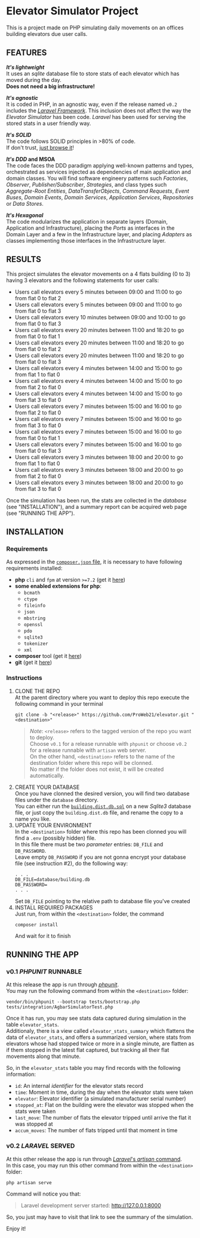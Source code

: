 # Elevator Simulator Project
This is a project made on PHP simulating daily movements on an offices building elevators due user calls.  

## FEATURES

**_It's lightweight_**  
It uses an _sqlite_ database file to store stats of each elevator which has moved during the day.  
**Does not need a big infrastructure!**  
  
**_It's agnostic_**  
It is coded in PHP, in an agnostic way, even if the release named `v0.2` includes the [_Laravel Framework_](https://laravel.com/). This inclusion does not affect the way the _Elevator Simulator_ has been code. _Laravel_ has been used for serving the stored stats in a user friendly way.  
  
**_It's SOLID_**  
The code follows SOLID principles in >80% of code.  
If don't trust, [just browse it](https://github.com/ProWeb21/elevator/find/master)!

**_It's DDD_ and MSOA**  
The code faces the DDD paradigm applying well-known patterns and types, orchestrated as services injected as dependencies of main application and domain classes. You will find software engineery patterns such _Factories_, _Observer_, _Publisher/Subscriber_, _Strategies_, and class types such _Aggregate-Root Entities_, _DataTransferObjects_, _Command Requests_, _Event Buses_, _Domain Events_, _Domain Services_, _Application Services_, _Repositories_ or _Data Stores_. 

**_It's Hexagonal_**  
The code modularizes the application in separate layers (Domain, Application and Infrastructure), placing the _Ports_ as interfaces in the Domain Layer and a few in the Infrastructure layer, and placing _Adapters_ as classes implementing those interfaces in the Infrastructure layer.

## RESULTS
This project simulates the elevator movements on a 4 flats building (0 to 3) having 3 elevators and the following statements for user calls:

* Users call elevators every 5 minutes between 09:00 and 11:00 to go from flat 0 to flat 2 
* Users call elevators every 5 minutes between 09:00 and 11:00 to go from flat 0 to flat 3 
* Users call elevators every 10 minutes between 09:00 and 10:00 to go from flat 0 to flat 3 
* Users call elevators every 20 minutes between 11:00 and 18:20 to go from flat 0 to flat 1 
* Users call elevators every 20 minutes between 11:00 and 18:20 to go from flat 0 to flat 2 
* Users call elevators every 20 minutes between 11:00 and 18:20 to go from flat 0 to flat 3 
* Users call elevators every 4 minutes between 14:00 and 15:00 to go from flat 1 to flat 0 
* Users call elevators every 4 minutes between 14:00 and 15:00 to go from flat 2 to flat 0 
* Users call elevators every 4 minutes between 14:00 and 15:00 to go from flat 3 to flat 0 
* Users call elevators every 7 minutes between 15:00 and 16:00 to go from flat 2 to flat 0 
* Users call elevators every 7 minutes between 15:00 and 16:00 to go from flat 3 to flat 0 
* Users call elevators every 7 minutes between 15:00 and 16:00 to go from flat 0 to flat 1 
* Users call elevators every 7 minutes between 15:00 and 16:00 to go from flat 0 to flat 3 
* Users call elevators every 3 minutes between 18:00 and 20:00 to go from flat 1 to flat 0 
* Users call elevators every 3 minutes between 18:00 and 20:00 to go from flat 2 to flat 0 
* Users call elevators every 3 minutes between 18:00 and 20:00 to go from flat 3 to flat 0 

Once the simulation has been run, the stats are collected in the _database_ (see "INSTALLATION"), and a summary report can be acquired web page (see "RUNNING THE APP").


## INSTALLATION
### Requirements
As expressed in the [`composer.json` file](https://github.com/ProWeb21/elevator/blob/master/composer.json), it is necessary to have following requirements installed:

- **php** `cli` and `fpm` at version `>=7.2` (get it [here](https://www.php.net/downloads))
- **some enabled extensions for php**:
  * `bcmath`
  * `ctype`
  * `fileinfo`
  * `json`
  * `mbstring`
  * `openssl`
  * `pdo`
  * `sqlite3`
  * `tokenizer`
  * `xml`  
- **composer** tool (get it [here](https://getcomposer.org/))
- **git** (get it [here](https://git-scm.com/downloads))

### Instructions
1. CLONE THE REPO  
   At the parent directory where you want to deploy this repo execute the following command in your terminal
   ```
   git clone -b "<release>" https://github.com/ProWeb21/elevator.git "<destination>"
   ``` 
   > _Note_: `<release>` refers to the tagged version of the repo you want to deploy.  
   > Choose `v0.1` for a release runnable with `phpunit` or choose `v0.2` for a release runnable with `artisan` web server.  
   > On the other hand, `<destination>` refers to the name of the destination folder where this repo will be clonned.  
   > No matter if the folder does not exist, it will be created automatically.
2. CREATE YOUR DATABASE  
   Once you have clonned the desired version, you will find two database files under the `database` directory.  
   You can either run the [`building.dist.db.sql`](https://github.com/ProWeb21/elevator/blob/master/database/building.dist.db.sql) on a new _Sqlite3_ database file, or just copy the `building.dist.db` file, and rename the copy to a name you like.
3. UPDATE YOUR ENVIRONMENT  
   In the `<destination>` folder where this repo has been clonned you will find a `.env` (possibly hidden) file.  
   In this file there must be two _parameter_ entries: `DB_FILE` and `DB_PASSWORD`.  
   Leave empty `DB_PASSWORD` if you are not gonna encrypt your database file (see instruction \#2), do the following way:
   ```
   . . .
   DB_FILE=database/building.db
   DB_PASSWORD=
   . . . 
   ```
   Set `DB_FILE` pointing to the relative path to database file you've created
4. INSTALL REQUIRED PACKAGES  
   Just run, from within the `<destination>` folder, the command
   ```
   composer install
   ``` 
   And wait for it to finish

## RUNNING THE APP

### v0.1 _PHPUNIT_ RUNNABLE
At this release the app is run through [_phpunit_](https://phpunit.readthedocs.io/).  
You may run the following command from within the `<destination>` folder:  
```
vendor/bin/phpunit --bootstrap tests/bootstrap.php tests/integration/AgbarSimulatorTest.php   
```

Once it has run, you may see stats data captured during simulation in the table `elevator_stats`.  
Additionaly, there is a view called `elevator_stats_summary` which flattens the data of `elevator_stats`, and offers a summarized version, where stats from elevators whose had stopped twice or more in a single minute, are flatten as if them stopped in the latest flat captured, but tracking all their flat movements along that minute.  
  
So, in the `elevator_stats` table you may find records with the following information:

* `id`: An internal _identifier_ for the elevator stats record
* `time`: Moment in time, during the day when the elevator stats were taken
* `elevator`: Elevator identifier (a simulated manufacturer serial number)
* `stopped_at`: Flat on the building were the elevator was stopped when the stats were taken
* `last_move`: The number of flats the elevator tripped until arrive the flat it was stopped at
* `accum_moves`: The number of flats tripped until that moment in time


### v0.2 _LARAVEL_ SERVED
At this other release the app is run through [_Laravel_'s _artisan_ command](https://laravel.com/docs/7.x/artisan).  
In this case, you may run this other command from within the `<destination>` folder:  
```
php artisan serve
```

Command will notice you that:

> Laravel development server started: http://127.0.0.1:8000

So, you just may have to visit that link to see the summary of the simulation.

Enjoy it!